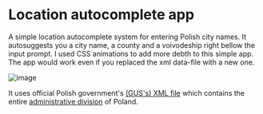 # Location autocomplete app
A simple location autocomplete system for entering Polish city names. It autosuggests you a city name, a county and a voivodeship right bellow the input prompt. I used CSS animations to add more debth to this simple app. The app would work even if you replaced the xml data-file with a new one. 

![image](https://github.com/jzielinski47/location-autocomplete-app/assets/63867153/c5a2e0f3-167d-4963-99e9-5b5932b892e6)

It uses official Polish government's [(GUS's) XML file](https://eteryt.stat.gov.pl/eTeryt/rejestr_teryt/udostepnianie_danych/baza_teryt/uzytkownicy_indywidualni/pobieranie/pliki_pelne.aspx?contrast=default) which contains the entire [administrative division](https://en.wikipedia.org/wiki/Administrative_division) of Poland. 
